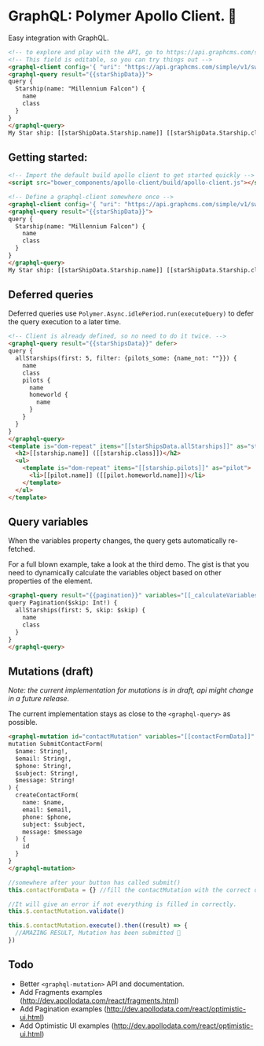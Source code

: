 # GraphQL: Polymer Apollo Client. 🚀

Easy integration with GraphQL.

<!--
```html
<custom-element-demo>
  <template>
    <script src="../webcomponentsjs/webcomponents-lite.js"></script>
    <script src="build/apollo-client.js"></script>
    <link rel="import" href="graphql-client.html">
    <link rel="import" href="graphql-query.html">
    <link rel="import" href="../polymer/lib/elements/dom-bind.html">
    <style>
      html {
        font-family: sans-serif; 
      }
    </style>
    <div>
      <dom-bind>
        <template is="dom-bind">
         <next-code-block></next-code-block>
        </template>
      </dom-bind>
    </div>
  </template>
</custom-element-demo>
```
-->
```html
<!-- to explore and play with the API, go to https://api.graphcms.com/simple/v1/swapi -->
<!-- This field is editable, so you can try things out -->
<graphql-client config='{ "uri": "https://api.graphcms.com/simple/v1/swapi" }'></graphql-client>
<graphql-query result="{{starShipData}}">
query {
  Starship(name: "Millennium Falcon") {
    name
    class
  }
}
</graphql-query>
My Star ship: [[starShipData.Starship.name]] [[starShipData.Starship.class]]
```

## Getting started:


```html
<!-- Import the default build apollo client to get started quickly -->
<script src="bower_components/apollo-client/build/apollo-client.js"></script>
```

```html
<!-- Define a graphql-client somewhere once -->
<graphql-client config='{ "uri": "https://api.graphcms.com/simple/v1/swapi" }'></graphql-client>
<graphql-query result="{{starShipData}}">
query {
  Starship(name: "Millennium Falcon") {
    name
    class
  }
}
</graphql-query>
My Star ship: [[starShipData.Starship.name]] [[starShipData.Starship.class]]
```

## Deferred queries
Deferred queries use `Polymer.Async.idlePeriod.run(executeQuery)` to defer the query execution to a later time.


```html
<!-- Client is already defined, so no need to do it twice. -->
<graphql-query result="{{starShipsData}}" defer>
query {
  allStarships(first: 5, filter: {pilots_some: {name_not: ""}}) {
    name
    class
    pilots {
      name
      homeworld {
        name
      }
    }
  }
}
</graphql-query>
<template is="dom-repeat" items="[[starShipsData.allStarships]]" as="starship">
  <h2>[[starship.name]] ([[starship.class]])</h2>
  <ul>
    <template is="dom-repeat" items="[[starship.pilots]]" as="pilot">
      <li>[[pilot.name]] ([[pilot.homeworld.name]])</li>
    </template>
  </ul>
</template>
```

## Query variables

When the variables property changes, the query gets automatically re-fetched.

For a full blown example, take a look at the third demo. The gist is that you need to dynamically calculate the
variables object based on other properties of the element.

```html
<graphql-query result="{{pagination}}" variables="[[_calculateVariables(skip)]]">
query Pagination($skip: Int!) {
  allStarships(first: 5, skip: $skip) {
    name
    class
  }
}
</graphql-query>
```

## Mutations (draft)

_Note: the current implementation for mutations is in draft, api might change in a future release._

The current implementation stays as close to the `<graphql-query>` as possible.

```html
<graphql-mutation id="contactMutation" variables="[[contactFormData]]" result="{{contactMutationResult}}">
mutation SubmitContactForm(
  $name: String!,
  $email: String!,
  $phone: String!,
  $subject: String!,
  $message: String!
) {
  createContactForm(
    name: $name,
    email: $email,
    phone: $phone,
    subject: $subject,
    message: $message
  ) {
    id
  }
}
</graphql-mutation>
```

```js
//somewhere after your button has called submit()
this.contactFormData = {} //fill the contactMutation with the correct data.

//It will give an error if not everything is filled in correctly.
this.$.contactMutation.validate()

this.$.contactMutation.execute().then((result) => {
  //AMAZING RESULT, Mutation has been submitted 🎉
})
```

## Todo
- Better `<graphql-mutation>` API and documentation.
- Add Fragments examples (http://dev.apollodata.com/react/fragments.html)
- Add Pagination examples (http://dev.apollodata.com/react/optimistic-ui.html)
- Add Optimistic UI examples (http://dev.apollodata.com/react/optimistic-ui.html)
